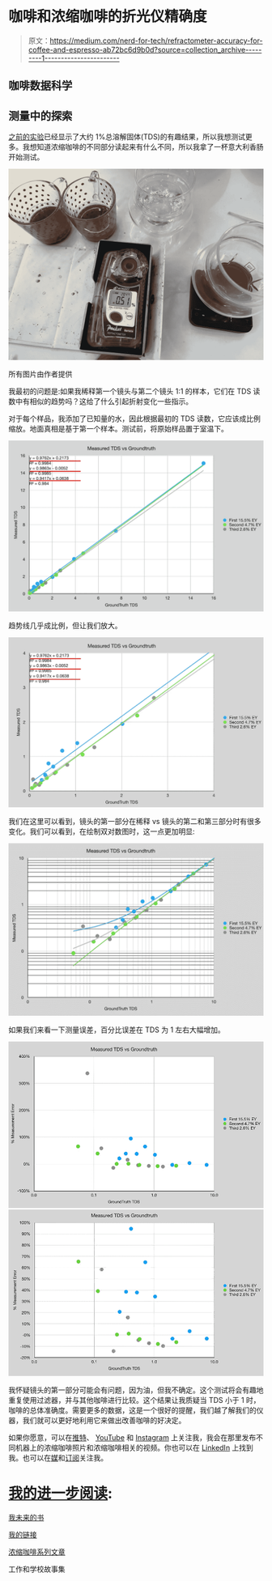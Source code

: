 # 咖啡和浓缩咖啡的折光仪精确度

> 原文：<https://medium.com/nerd-for-tech/refractometer-accuracy-for-coffee-and-espresso-ab72bc6d9b0d?source=collection_archive---------1----------------------->

## 咖啡数据科学

## 测量中的探索

[之前的实验](https://rmckeon.medium.com/measuring-refractometer-accuracy-to-groundtruth-for-coffee-421929644587)已经显示了大约 1%总溶解固体(TDS)的有趣结果，所以我想测试更多。我想知道浓缩咖啡的不同部分读起来有什么不同，所以我拿了一杯意大利香肠开始测试。

![](img/95bfd800ab2edcaf721b6476f4495604.png)

所有图片由作者提供

我最初的问题是:如果我稀释第一个镜头与第二个镜头 1:1 的样本，它们在 TDS 读数中有相似的趋势吗？这给了什么引起折射变化一些指示。

对于每个样品，我添加了已知量的水，因此根据最初的 TDS 读数，它应该成比例缩放。地面真相是基于第一个样本。测试前，将原始样品置于室温下。

![](img/98056661faa4956504a5041936b9fd44.png)

趋势线几乎成比例，但让我们放大。

![](img/cf9535b31179c700183b5fbc5f01cc5c.png)

我们在这里可以看到，镜头的第一部分在稀释 vs 镜头的第二和第三部分时有很多变化。我们可以看到，在绘制双对数图时，这一点更加明显:

![](img/94e637fbabbe4decd029a74691ca2f81.png)

如果我们来看一下测量误差，百分比误差在 TDS 为 1 左右大幅增加。

![](img/c4a07ff5a3bb72be95d47cd9ca156c26.png)![](img/029facca389c28e6c4117d8f7e44f9da.png)

我怀疑镜头的第一部分可能会有问题，因为油，但我不确定。这个测试将会有趣地重复使用过滤器，并与其他咖啡进行比较。这个结果让我质疑当 TDS 小于 1 时，咖啡的总体准确度。需要更多的数据，这是一个很好的提醒，我们越了解我们的仪器，我们就可以更好地利用它来做出改善咖啡的好决定。

如果你愿意，可以在[推特](https://mobile.twitter.com/espressofun?source=post_page---------------------------)、 [YouTube](https://m.youtube.com/channel/UClgcmAtBMTmVVGANjtntXTw?source=post_page---------------------------) 和 [Instagram](https://www.instagram.com/espressofun/) 上关注我，我会在那里发布不同机器上的浓缩咖啡照片和浓缩咖啡相关的视频。你也可以在 [LinkedIn](https://www.linkedin.com/in/dr-robert-mckeon-aloe-01581595) 上找到我。也可以在[媒](https://towardsdatascience.com/@rmckeon/follow)和[订阅](https://rmckeon.medium.com/subscribe)关注我。

# [我的进一步阅读](https://rmckeon.medium.com/story-collection-splash-page-e15025710347):

[我未来的书](https://www.kickstarter.com/projects/espressofun/engineering-better-espresso-data-driven-coffee)

[我的链接](https://rmckeon.medium.com/my-links-5de9eb69c26b?source=your_stories_page----------------------------------------)

[浓缩咖啡系列文章](https://rmckeon.medium.com/a-collection-of-espresso-articles-de8a3abf9917?postPublishedType=repub)

工作和学校故事集